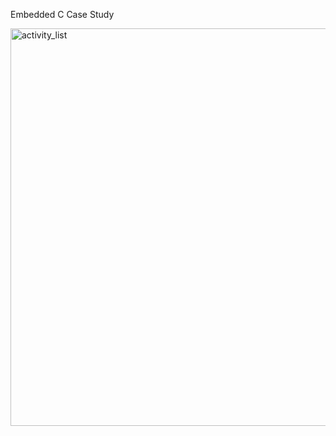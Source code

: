 Embedded C Case Study


<img width="636" alt="activity_list" src="https://user-images.githubusercontent.com/42511993/127801475-c74a9ba7-006f-49ac-b520-8757e477d4d7.png">
